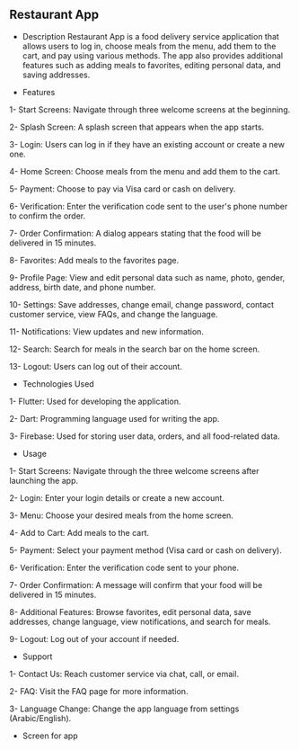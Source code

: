 ## Restaurant App

- Description
Restaurant App is a food delivery service application that allows users to log in, choose meals from the menu, add them to the cart, and pay using various methods. The app also provides additional features such as adding meals to favorites, editing personal data, and saving addresses.

- Features
  
1- Start Screens: Navigate through three welcome screens at the beginning.

2- Splash Screen: A splash screen that appears when the app starts.

3- Login: Users can log in if they have an existing account or create a new one.

4- Home Screen: Choose meals from the menu and add them to the cart.

5- Payment: Choose to pay via Visa card or cash on delivery.

6- Verification: Enter the verification code sent to the user's phone number to confirm the order.

7- Order Confirmation: A dialog appears stating that the food will be delivered in 15 minutes.

8- Favorites: Add meals to the favorites page.

9- Profile Page: View and edit personal data such as name, photo, gender, address, birth date, and phone number.

10- Settings: Save addresses, change email, change password, contact customer service, view FAQs, and change the language.

11- Notifications: View updates and new information.

12- Search: Search for meals in the search bar on the home screen.

13- Logout: Users can log out of their account.
  
- Technologies Used
  
1- Flutter: Used for developing the application.

2- Dart: Programming language used for writing the app.

3- Firebase: Used for storing user data, orders, and all food-related data.

- Usage

1- Start Screens: Navigate through the three welcome screens after launching the app.

2- Login: Enter your login details or create a new account.

3- Menu: Choose your desired meals from the home screen.

4- Add to Cart: Add meals to the cart.

5- Payment: Select your payment method (Visa card or cash on delivery).

6- Verification: Enter the verification code sent to your phone.

7- Order Confirmation: A message will confirm that your food will be delivered in 15 minutes.

8- Additional Features: Browse favorites, edit personal data, save addresses, change language, view notifications, and search for meals.

9- Logout: Log out of your account if needed.
  
- Support
  
1- Contact Us: Reach customer service via chat, call, or email.

2- FAQ: Visit the FAQ page for more information.

3- Language Change: Change the app language from settings (Arabic/English).

- Screen for app
  
